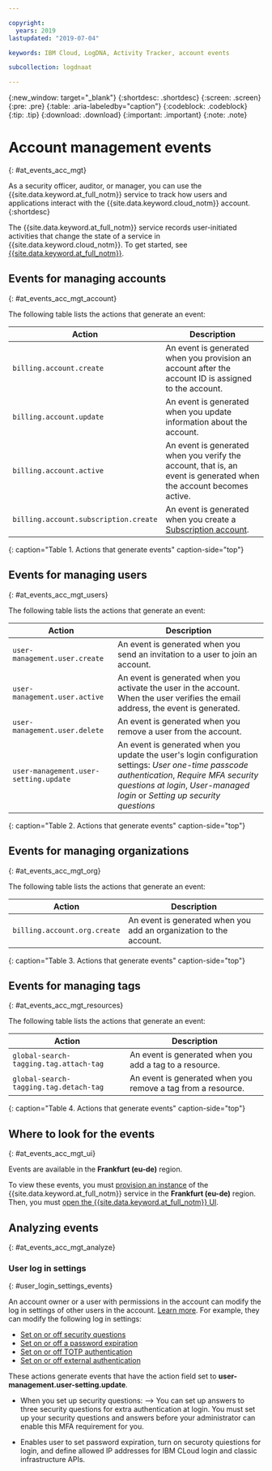 ```yaml
---

copyright:
  years: 2019
lastupdated: "2019-07-04"

keywords: IBM Cloud, LogDNA, Activity Tracker, account events

subcollection: logdnaat

---
```


{:new_window: target="_blank"}
{:shortdesc: .shortdesc}
{:screen: .screen}
{:pre: .pre}
{:table: .aria-labeledby="caption"}
{:codeblock: .codeblock}
{:tip: .tip}
{:download: .download}
{:important: .important}
{:note: .note}

# Account management events  
{: #at_events_acc_mgt}

As a security officer, auditor, or manager, you can use the {{site.data.keyword.at_full_notm}} service to track how users and applications interact with the {{site.data.keyword.cloud_notm}} account. 
{:shortdesc}

The {{site.data.keyword.at_full_notm}} service records user-initiated activities that change the state of a service in {{site.data.keyword.cloud_notm}}. To get started, see [{{site.data.keyword.at_full_notm}}](/docs/services/Activity-Tracker-with-LogDNA?topic=logdnaat-getting-started#getting-started). 



## Events for managing accounts
{: #at_events_acc_mgt_account}

The following table lists the actions that generate an event:

| Action                               | Description |
|--------------------------------------|-------------|
| `billing.account.create`             | An event is generated when you provision an account after the account ID is assigned to the account. |
| `billing.account.update`             | An event is generated when you update information about the account.  |
| `billing.account.active`             | An event is generated when you verify the account, that is, an event is generated when the account becomes active. |
| `billing.account.subscription.create` | An event is generated when you create a <a href="/docs/account?topic=account-accounts#subscription-account">Subscription account</a>. |
{: caption="Table 1. Actions that generate events" caption-side="top"} 




## Events for managing users
{: #at_events_acc_mgt_users}

The following table lists the actions that generate an event:

| Action                               | Description |
|--------------------------------------|-------------|
| `user-management.user.create`        | An event is generated when you send an invitation to a user to join an account. |
| `user-management.user.active`        | An event is generated when you activate the user in the account. When the user verifies the email address, the event is generated. |
| `user-management.user.delete`        | An event is generated when you remove a user from the account. |
| `user-management.user-setting.update` | An event is generated when you update the user's login configuration settings: *User one-time passcode authentication*, *Require MFA security questions at login*, *User-managed login* or *Setting up security questions* |
{: caption="Table 2. Actions that generate events" caption-side="top"} 



## Events for managing organizations
{: #at_events_acc_mgt_org}

The following table lists the actions that generate an event:

| Action                               | Description |
|--------------------------------------|-------------|
| `billing.account.org.create`         | An event is generated when you add an organization to the account. |
{: caption="Table 3. Actions that generate events" caption-side="top"} 


## Events for managing tags
{: #at_events_acc_mgt_resources}

The following table lists the actions that generate an event:

| Action                                          | Description |
|-------------------------------------------------|-------------|
| `global-search-tagging.tag.attach-tag`          | An event is generated when you add a tag to a resource. |
| `global-search-tagging.tag.detach-tag`          | An event is generated when you remove a tag from a resource.  |
{: caption="Table 4. Actions that generate events" caption-side="top"} 


## Where to look for the events
{: #at_events_acc_mgt_ui}

Events are available in the **Frankfurt (eu-de)** region. 

To view these events, you must [provision an instance](/docs/services/Activity-Tracker-with-LogDNA?topic=logdnaat-provision#provision) of the {{site.data.keyword.at_full_notm}} service in the **Frankfurt (eu-de)** region. Then, you must [open the {{site.data.keyword.at_full_notm}} UI](/docs/services/Activity-Tracker-with-LogDNA?topic=logdnaat-launch#launch_step2). 


## Analyzing events
{: #at_events_acc_mgt_analyze}

### User log in settings
{: #user_login_settings_events} 

An account owner or a user with permissions in the account can modify the log in settings of other users in the account. [Learn more](/docs/account?topic=account-login-settings). For example, they can modify the following log in settings:
* [Set on or off security questions](/docs/account?topic=account-login-settings#security-questions)
* [Set on or off a password expiration](/docs/account?topic=account-login-settings#password-expiration)
* [Set on or off TOTP authentication](/docs/account?topic=account-login-settings#password-expiration)
* [Set on or off external authentication](/docs/account?topic=account-login-settings#password-expiration)

These actions generate events that have the action field set to **user-management.user-setting.update**.





* When you set up security questions: --> You can set up answers to three security questions for extra authentication at login. You must set up your security questions and answers before your administrator can enable this MFA requirement for you.

* Enables user to set password expiration, turn on securoty quiestions for login, and define allowed IP addresses for IBM CLoud login and classic infrastructure APIs.



